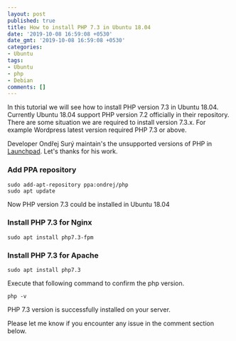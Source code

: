 ```yaml
---
layout: post
published: true
title: How to install PHP 7.3 in Ubuntu 18.04
date: '2019-10-08 16:59:08 +0530'
date_gmt: '2019-10-08 16:59:08 +0530'
categories:
- Ubuntu
tags:
- Ubuntu
- php
- Debian
comments: []
---
```

<p><!-- wp:paragraph --></p>
<p>In this tutorial we will see how to install PHP version 7.3 in Ubuntu 18.04. Currently Ubuntu 18.04 support PHP version 7.2 officially in their repository. There are some situation we are required to install version 7.3.x. For example Wordpress latest version required PHP 7.3 or above. </p>
<p><!-- /wp:paragraph --></p>
<p><!-- wp:paragraph --></p>
<p>Developer Ondřej Sur&yacute; maintain's the unsupported versions of PHP in <a href="https://launchpad.net/~ondrej">Launchpad</a>. Let's thanks for his work.</p>
<p><!-- /wp:paragraph --></p>
<p><!-- wp:heading {"level":3} --></p>
<h3>Add PPA repository</h3>
<p><!-- /wp:heading --></p>
<p><!-- wp:paragraph --></p>
<p><code>sudo add-apt-repository ppa:ondrej/php<br>sudo apt update</code></p>
<p><!-- /wp:paragraph --></p>
<p><!-- wp:paragraph --></p>
<p>Now PHP version 7.3 could be installed in Ubuntu 18.04</p>
<p><!-- /wp:paragraph --></p>
<p><!-- wp:heading {"level":3} --></p>
<h3>Install PHP 7.3 for Nginx</h3>
<p><!-- /wp:heading --></p>
<p><!-- wp:paragraph --></p>
<p><code>sudo apt install php7.3-fpm</code></p>
<p><!-- /wp:paragraph --></p>
<p><!-- wp:heading {"level":3} --></p>
<h3>Install PHP 7.3 for Apache</h3>
<p><!-- /wp:heading --></p>
<p><!-- wp:paragraph --></p>
<p><code>sudo apt install php7.3</code></p>
<p><!-- /wp:paragraph --></p>
<p><!-- wp:paragraph --></p>
<p>Execute that following command to confirm the php version.</p>
<p><!-- /wp:paragraph --></p>
<p><!-- wp:paragraph --></p>
<p><code>php -v</code></p>
<p><!-- /wp:paragraph --></p>
<p><!-- wp:paragraph --></p>
<p>PHP 7.3 version is successfully installed on your server.</p>
<p><!-- /wp:paragraph --></p>
<p><!-- wp:paragraph --></p>
<p>Please let me know if you encounter any issue in the comment section below.</p>
<p><!-- /wp:paragraph --></p>
